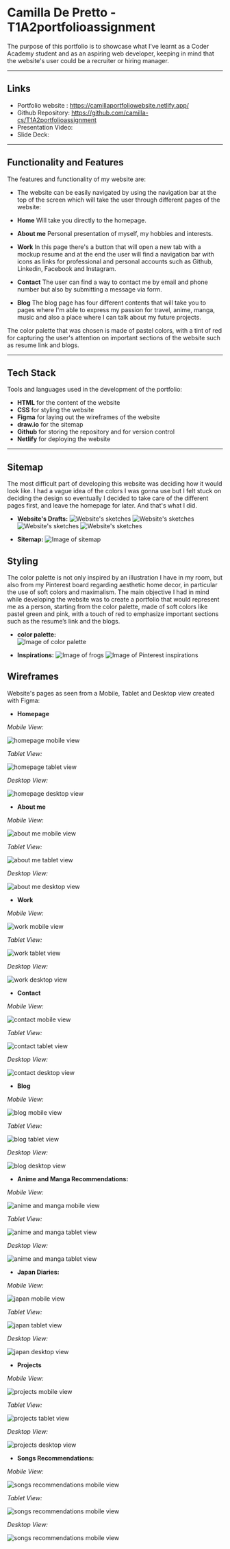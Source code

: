 # Camilla De Pretto - T1A2portfolioassignment

The purpose of this portfolio is to showcase what I've learnt as a Coder Academy student and as an aspiring web developer, keeping in mind that the website's user could be a recruiter or hiring manager. 

___

## **Links** 
+ Portfolio website : https://camillaportfoliowebsite.netlify.app/ 
+ Github Repository: https://github.com/camilla-cs/T1A2portfolioassignment 
+ Presentation Video: 
+ Slide Deck: 

___

## **Functionality and Features** 

The features and functionality of my website are: 
+ The website can be easily navigated by using the navigation bar at the top of the screen which will take the user through different pages of the website: 
+ **Home** Will take you directly to the homepage.
+ **About me** Personal presentation of myself, my hobbies and interests. 
+ **Work** In this page there's a button that will open a new tab with a mockup resume and at the end the user will find a navigation bar with icons as links for professional and personal accounts such as Github, Linkedin, Facebook and Instagram. 

+ **Contact** The user can find a way to contact me by email and phone number but also by submitting a message via form. 
+ **Blog** The blog page has four different contents that will take you to pages where I'm able to express my passion for travel, anime, manga, music and also a place where I can talk about my future projects. 


The color palette that was chosen is made of pastel colors, with a tint of red for capturing the user's attention on important sections of the website such as resume link and blogs. 

___

## **Tech Stack** 
Tools and languages used in the development of the portfolio: 
+ **HTML** for the content of the website
+ **CSS** for styling the website 
+ **Figma** for laying out the wireframes of the website
+ **draw.io** for the sitemap
+ **Github** for storing the repository and for version control 
+ **Netlify** for deploying the website 


___

## **Sitemap**

The most difficult part of developing this website was deciding how it would look like. I had a vague idea of the colors I was gonna use but I felt stuck on deciding the design so eventually I decided to take care of the different pages first, and leave the homepage for later. And that's what I did. 

- **Website's Drafts:** 
![  Website's sketches   ](./DOCS/SITEMAP%20and%20WIREFRAMES/sketch1.jpg)
![  Website's sketches   ](./DOCS/SITEMAP%20and%20WIREFRAMES/sketch2.jpg)
![  Website's sketches   ](./DOCS/SITEMAP%20and%20WIREFRAMES/sketch3.jpg)
![  Website's sketches   ](./DOCS/SITEMAP%20and%20WIREFRAMES/sketch4.jpg)

- **Sitemap:** 
![  Image of sitemap   ](./DOCS/SITEMAP%20and%20WIREFRAMES/websitesitemap.png)



## **Styling** 
The color palette is not only inspired by an illustration I have in my room, but also from my Pinterest board regarding aesthetic home decor, in particular the use of soft colors and maximalism. 
The main objective I had in mind while developing the website was to create a portfolio that would represent me as a person, starting from the color palette, made of soft colors like pastel green and pink, with a touch of red to emphasize important sections such as the resume’s link and the blogs. 


- **color palette:**   
![  Image of color palette   ](./DOCS/SITEMAP%20and%20WIREFRAMES/colorpalette.png)

- **Inspirations:**
![  Image of frogs   ](./DOCS/SITEMAP%20and%20WIREFRAMES/frogillustration.jpg)
![  Image of Pinterest inspirations   ](./DOCS/SITEMAP%20and%20WIREFRAMES/pinterestinspirations.png)




## **Wireframes** 
Website's pages as seen from a Mobile, Tablet and Desktop view created with Figma: 

- **Homepage** 

*Mobile View:* 

![ homepage mobile view    ](./DOCS/SITEMAP%20and%20WIREFRAMES/homepage%20mobile.png)

*Tablet View:* 

![ homepage tablet view  ](./DOCS/SITEMAP%20and%20WIREFRAMES/homepage%20tablet.png)

*Desktop View:* 

![ homepage desktop view   ](./DOCS/SITEMAP%20and%20WIREFRAMES/homepage%20desktop.png)



- **About me** 

*Mobile View:* 

![ about me mobile view   ](./DOCS/SITEMAP%20and%20WIREFRAMES/aboutmemobile.png)

*Tablet View:* 

![ about me tablet view   ](./DOCS/SITEMAP%20and%20WIREFRAMES/aboutmetablet.png)

*Desktop View:* 

![ about me desktop view   ](./DOCS/SITEMAP%20and%20WIREFRAMES/aboutmedesktop.png)


- **Work** 

*Mobile View:*   

![ work mobile view   ](./DOCS/SITEMAP%20and%20WIREFRAMES/workmobile.png)

*Tablet View:*   

![ work tablet view   ](./DOCS/SITEMAP%20and%20WIREFRAMES/worktablet.png)

*Desktop View:*   

![ work desktop view   ](./DOCS/SITEMAP%20and%20WIREFRAMES/workdesktop.png)

- **Contact** 

*Mobile View:*   

![ contact mobile view   ](./DOCS/SITEMAP%20and%20WIREFRAMES/contactmobile.png)

*Tablet View:*   

![ contact tablet view   ](./DOCS/SITEMAP%20and%20WIREFRAMES/contacttablet.png)

*Desktop View:*   

![ contact desktop view   ](./DOCS/SITEMAP%20and%20WIREFRAMES/contactdesktop.png)


- **Blog** 

*Mobile View:*   

![ blog mobile view   ](./DOCS/SITEMAP%20and%20WIREFRAMES/blogmobile.png)

*Tablet View:*   

![ blog tablet view   ](./DOCS/SITEMAP%20and%20WIREFRAMES/blogtablet.png)

*Desktop View:*   

![ blog desktop view   ](./DOCS/SITEMAP%20and%20WIREFRAMES/blogdesktop.png)

- **Anime and Manga Recommendations:**

*Mobile View:*   

![ anime and manga mobile view   ](./DOCS/SITEMAP%20and%20WIREFRAMES/animemobile.png)

*Tablet View:*   

![ anime and manga tablet view   ](./DOCS/SITEMAP%20and%20WIREFRAMES/animetablet.png)

*Desktop View:*   

![ anime and manga tablet view   ](./DOCS/SITEMAP%20and%20WIREFRAMES/animedesktop.png)

- **Japan Diaries:** 

*Mobile View:*   

![ japan mobile view   ](./DOCS/SITEMAP%20and%20WIREFRAMES/japan%20mobile.png)

*Tablet View:*   

![ japan tablet view   ](./DOCS/SITEMAP%20and%20WIREFRAMES/japantablet.png)

*Desktop View:*   

![ japan desktop view   ](./DOCS/SITEMAP%20and%20WIREFRAMES/japandesktop.png)

- **Projects** 

*Mobile View:*   

![  projects mobile view   ](./DOCS/SITEMAP%20and%20WIREFRAMES/projectsmobile.png)

*Tablet View:*   

![  projects tablet view   ](./DOCS/SITEMAP%20and%20WIREFRAMES/projectstablet.png)

*Desktop View:*   

![  projects desktop view   ](./DOCS/SITEMAP%20and%20WIREFRAMES/projectsdesktop.png)


- **Songs Recommendations:** 

*Mobile View:*    

![  songs recommendations mobile view   ](./DOCS/SITEMAP%20and%20WIREFRAMES/songsmobile.png)

*Tablet View:*   

![  songs recommendations mobile view   ](./DOCS/SITEMAP%20and%20WIREFRAMES/songstablet.png)

*Desktop View:*   

![  songs recommendations mobile view   ](./DOCS/SITEMAP%20and%20WIREFRAMES/songsdesktop.png)











